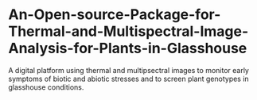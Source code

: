 # An-Open-source-Package-for-Thermal-and-Multispectral-Image-Analysis-for-Plants-in-Glasshouse
A digital platform using thermal and multipsectral images to monitor early symptoms of biotic and abiotic stresses and to screen plant genotypes in glasshouse conditions.
